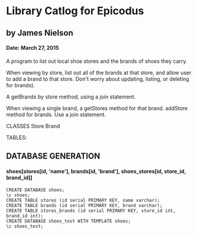 
# Library Catlog for Epicodus
## by James Nielson
#### Date: March 27, 2015


A program to list out local shoe stores and the brands of shoes they carry.

When viewing by store, list out all of the brands at that store, and allow user to add a brand to that store. Don't worry about updating, listing, or deleting for brands).

A getBrands by store method, using a join statement.

When viewing a single brand, a getStores method for that brand.
addStore method for brands. Use a join statement.



CLASSES Store
        Brand

TABLES:

## DATABASE GENERATION
#### shoes[stores[id, 'name'], brands[id, 'brand'], shoes_stores[id, store_id, brand_id]]
    CREATE DATABASE shoes;
    \c shoes;
    CREATE TABLE stores (id serial PRIMARY KEY, name varchar);
    CREATE TABLE brands (id serial PRIMARY KEY, brand varchar);
    CREATE TABLE stores_brands (id serial PRIMARY KEY, store_id int, brand_id int);
    CREATE DATABASE shoes_test WITH TEMPLATE shoes;
    \c shoes_test;

